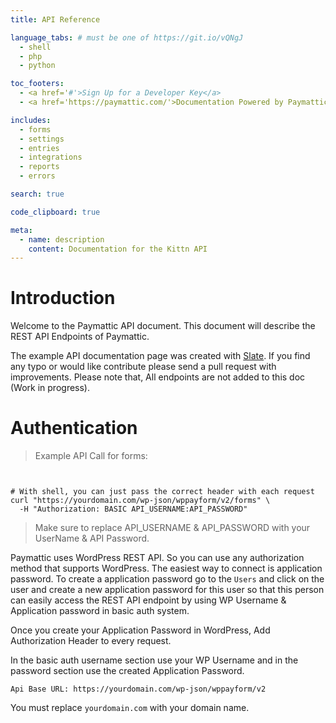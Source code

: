 ```yaml
---
title: API Reference

language_tabs: # must be one of https://git.io/vQNgJ
  - shell
  - php
  - python

toc_footers:
  - <a href='#'>Sign Up for a Developer Key</a>
  - <a href='https://paymattic.com/'>Documentation Powered by Paymattic</a>

includes:
  - forms
  - settings
  - entries
  - integrations
  - reports
  - errors

search: true

code_clipboard: true

meta:
  - name: description
    content: Documentation for the Kittn API
---
```


# Introduction

Welcome to the Paymattic API document. This document will describe the REST API Endpoints of Paymattic.

The example API documentation page was created with [Slate](https://github.com/slatedocs/slate). If you find any typo or would like contribute please send a pull request with improvements. Please note that, All endpoints are not added to this doc (Work in progress).

# Authentication

> Example API Call for forms:

```php

```

```python

```

```shell
# With shell, you can just pass the correct header with each request
curl "https://yourdomain.com/wp-json/wppayform/v2/forms" \
  -H "Authorization: BASIC API_USERNAME:API_PASSWORD"
```


> Make sure to replace API_USERNAME & API_PASSWORD with your UserName & API Password.

Paymattic uses WordPress REST API. So you can use any authorization method that supports WordPress. The easiest way to connect is application password. To create a application password go to the `Users` and click on the user and create a new application password for this user so that this person can easily access the REST API endpoint by using WP Username & Application password in basic auth system.

Once you create your Application Password in WordPress, Add Authorization Header to every request.

In the basic auth username section use your WP Username and in the password section use the created Application Password.

`Api Base URL: https://yourdomain.com/wp-json/wppayform/v2`

<aside class="notice">
You must replace <code>yourdomain.com</code> with your domain name.
</aside>


